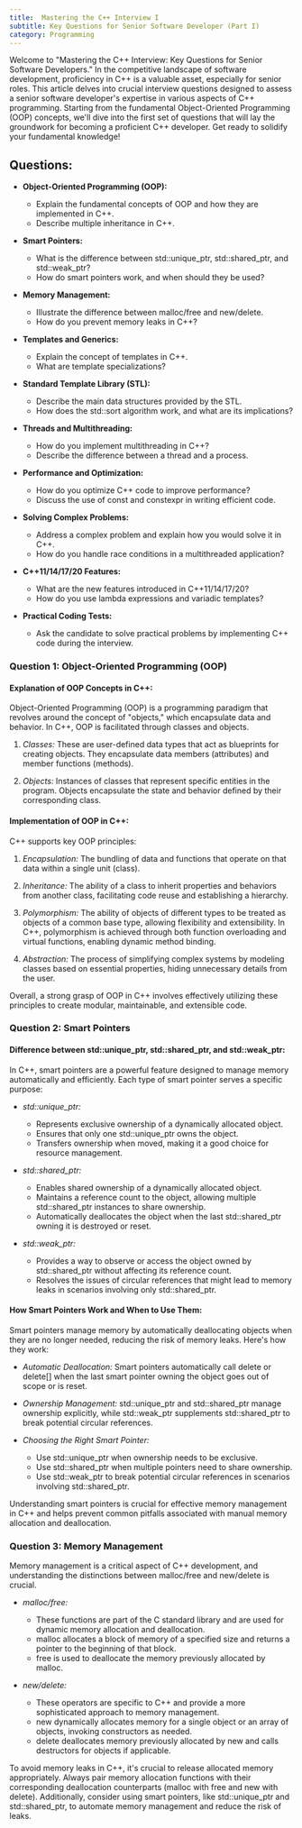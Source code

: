 ```yaml
---
title:  Mastering the C++ Interview I
subtitle: Key Questions for Senior Software Developer (Part I)
category: Programming
---
```


Welcome to "Mastering the C++ Interview: Key Questions for Senior Software Developers." In the competitive landscape of software development, proficiency in C++ is a valuable asset, especially for senior roles. This article delves into crucial interview questions designed to assess a senior software developer's expertise in various aspects of C++ programming. Starting from the fundamental Object-Oriented Programming (OOP) concepts, we'll dive into the first set of questions that will lay the groundwork for becoming a proficient C++ developer. Get ready to solidify your fundamental knowledge!


## Questions:

* **Object-Oriented Programming (OOP):**
   * Explain the fundamental concepts of OOP and how they are implemented in C++.
   * Describe multiple inheritance in C++.

* **Smart Pointers:**
   * What is the difference between std::unique_ptr, std::shared_ptr, and std::weak_ptr?
   * How do smart pointers work, and when should they be used?

* **Memory Management:**   
   * Illustrate the difference between malloc/free and new/delete.
   * How do you prevent memory leaks in C++?

* **Templates and Generics:**
   * Explain the concept of templates in C++.
   * What are template specializations?

* **Standard Template Library (STL):**
   * Describe the main data structures provided by the STL.
   * How does the std::sort algorithm work, and what are its implications?

* **Threads and Multithreading:**
   * How do you implement multithreading in C++?
   * Describe the difference between a thread and a process.

* **Performance and Optimization:**
   * How do you optimize C++ code to improve performance?
   * Discuss the use of const and constexpr in writing efficient code.

* **Solving Complex Problems:**
   * Address a complex problem and explain how you would solve it in C++.
   * How do you handle race conditions in a multithreaded application?

* **C++11/14/17/20 Features:**
   * What are the new features introduced in C++11/14/17/20?
   * How do you use lambda expressions and variadic templates?

* **Practical Coding Tests:**
   * Ask the candidate to solve practical problems by implementing C++ code during the interview.
   
### Question 1: Object-Oriented Programming (OOP)

#### Explanation of OOP Concepts in C++:
Object-Oriented Programming (OOP) is a programming paradigm that revolves around the concept of "objects," which encapsulate data and behavior. In C++, OOP is facilitated through classes and objects.

1. *Classes:* These are user-defined data types that act as blueprints for creating objects. They encapsulate data members (attributes) and member functions (methods).

2. *Objects:* Instances of classes that represent specific entities in the program. Objects encapsulate the state and behavior defined by their corresponding class.

#### Implementation of OOP in C++:
C++ supports key OOP principles:

1. *Encapsulation:* The bundling of data and functions that operate on that data within a single unit (class).

2. *Inheritance:* The ability of a class to inherit properties and behaviors from another class, facilitating code reuse and establishing a hierarchy.

3. *Polymorphism:* The ability of objects of different types to be treated as objects of a common base type, allowing flexibility and extensibility. In C++, polymorphism is achieved through both function overloading and virtual functions, enabling dynamic method binding.

4. *Abstraction:* The process of simplifying complex systems by modeling classes based on essential properties, hiding unnecessary details from the user.

Overall, a strong grasp of OOP in C++ involves effectively utilizing these principles to create modular, maintainable, and extensible code.

### Question 2: Smart Pointers

#### Difference between std::unique_ptr, std::shared_ptr, and std::weak_ptr:
In C++, smart pointers are a powerful feature designed to manage memory automatically and efficiently. Each type of smart pointer serves a specific purpose:

* *std::unique_ptr:*
   - Represents exclusive ownership of a dynamically allocated object.
   - Ensures that only one std::unique_ptr owns the object.
   - Transfers ownership when moved, making it a good choice for resource management.

* *std::shared_ptr:*
   - Enables shared ownership of a dynamically allocated object.
   - Maintains a reference count to the object, allowing multiple std::shared_ptr instances to share ownership.
   - Automatically deallocates the object when the last std::shared_ptr owning it is destroyed or reset.

* *std::weak_ptr:*
   * Provides a way to observe or access the object owned by std::shared_ptr without affecting its reference count.
   * Resolves the issues of circular references that might lead to memory leaks in scenarios involving only std::shared_ptr.

#### How Smart Pointers Work and When to Use Them:
Smart pointers manage memory by automatically deallocating objects when they are no longer needed, reducing the risk of memory leaks. Here's how they work:

- *Automatic Deallocation:* Smart pointers automatically call delete or delete[] when the last smart pointer owning the object goes out of scope or is reset.

- *Ownership Management:* std::unique_ptr and std::shared_ptr manage ownership explicitly, while std::weak_ptr supplements std::shared_ptr to break potential circular references.

- *Choosing the Right Smart Pointer:*
  - Use std::unique_ptr when ownership needs to be exclusive.
  - Use std::shared_ptr when multiple pointers need to share ownership.
  - Use std::weak_ptr to break potential circular references in scenarios involving std::shared_ptr.

Understanding smart pointers is crucial for effective memory management in C++ and helps prevent common pitfalls associated with manual memory allocation and deallocation.

### Question 3: Memory Management

Memory management is a critical aspect of C++ development, and understanding the distinctions between malloc/free and new/delete is crucial.

- *malloc/free:*
     - These functions are part of the C standard library and are used for dynamic memory allocation and deallocation.
     - malloc allocates a block of memory of a specified size and returns a pointer to the beginning of that block.
     - free is used to deallocate the memory previously allocated by malloc.

- *new/delete:*
  - These operators are specific to C++ and provide a more sophisticated approach to memory management.
  - new dynamically allocates memory for a single object or an array of objects, invoking constructors as needed.
  - delete deallocates memory previously allocated by new and calls destructors for objects if applicable.

To avoid memory leaks in C++, it's crucial to release allocated memory appropriately. Always pair memory allocation functions with their corresponding deallocation counterparts (malloc with free and new with delete). Additionally, consider using smart pointers, like std::unique_ptr and std::shared_ptr, to automate memory management and reduce the risk of leaks.
